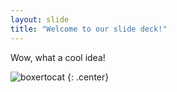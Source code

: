 ```yaml
---
layout: slide
title: "Welcome to our slide deck!"
---
```


Wow, what a cool idea!

![boxertocat](https://octodex.github.com/images/boxertocat_octodex.jpg)
{: .center}
